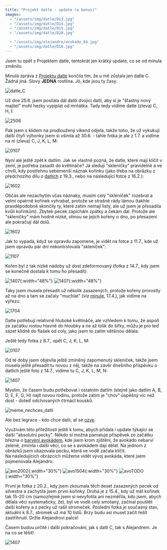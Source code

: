 ```yaml
---
title: "Projekt datle - update (a bonus)"
images:
  - "/assets/img/datle/D13.jpg"
  - "/assets/img/datle/D14.jpg"
  - "/assets/img/datle/D15.jpg"
  - "/assets/img/datle/D20.jpg"

  - "/assets/img/alejandro/avokado_04.jpg"
  - "/assets/img/datle/D16.jpg"
---
```


<!--begin_excerpt-->
Jsem tu opět s Projektem datle, tentokrát jen krátký update, co se od minula změnilo. 
<!--end_excerpt-->

Minulá zpráva z [Projektu datle](https://matcha1309.github.io/Projekt-datle/) končila tím, že u mě zůstala jen datle C. Žádná jiná. Slovy **JEDNA** rostlina. Jó, kde jsou ty časy. 

![datle_C](/assets/img/datle/D12.jpg)

Už dne 25.6. jsem posílala dál další dvojici datlí, aby si je "šťastný nový majitel" mohl hezky vypiplat od mrňátka. Tady tedy vidíme datle (zleva) C, H, I: 

![2506](/assets/img/datle/D13.jpg)

Pak jsem s klidem na prodloužený víkend odjela, takže toho, že už vykukují další čtyři výhonky jsem si všimla až 30.6. - tahle fotka je ale z 1.7. a vidíme na ní (zleva) C, J, K, L, M:

![0107](/assets/img/datle/D14.jpg)

Nyní ale ještě zpět k datlím. Jak se vlastně pozná, že datle, které mají klíčit v zemi, je potřeba zasadit do květináče? Já sleduji "skleníčky" pravidelně a ve chvíli, kdy postřehnu sebemenší náznak kořínku (jako třeba na obrázku z předchozího dílu o [datlích](https://matcha1309.github.io/Projekt-datle/) z 19.3., nebo na následující fotce z 16.2.):

![1602](/assets/img/datle/D17.jpg)

Občas ale nezachytím včas náznaky, musím celý "skleníček" rozebrat a velmi opatrně kořínek vyhrabat, protože se strašně rády lámou (takhle pravděpodobně skončily ty, které zatím nemají listy, ale už jsem je přesadila kvůli kořínkům). Zbytek pecek zapíchám zpátky a čekám dál. Protože ale "skleníčky" mám hodně nízké, ohnou se jejich kořeny o dno, po přesazení ale pokračují dál dolů.  

![1602](/assets/img/datle/D2_vyrez.jpg)

Jak to vypadá, když se opravdu zapomene, je vidět na fotce z 11.7., kde už jsem opravdu pár dní nekontrolovala "skleníček":

![1107](/assets/img/datle/D18.jpg)

Kořen byl z tak nízké nádoby už dost zdeformovaný (fotka z 14.7., kdy jsem se konečně dostala k tomu ho přesadit):

![1407](/assets/img/datle/D19a.jpg){:width="48%"} ![1407](/assets/img/datle/D19b.jpg){:width="48%"} 

Taky jsem musela přesadit už několik zasazených, protože kořeny prorostly až na dno a tam se začaly "muchlat" (viz [minule](https://matcha1309.github.io/Projekt-datle/), 17.4.), jak vidíme na výřezu:  

![1704](/assets/img/datle/D9_vyrez.jpg)

Datle potřebují relativně hluboké květináče, ale vzhledem k tomu, že aspoň ze začátku rostou hlavně do hloubky a ne až tolik do šířky, můžu je pro teď sázet klidně do flašek od coly, jako jsem to zatím většinou dělala. 

Ještě tedy fotka z 8.7., opět C, J, K, L, M: 

![0107](/assets/img/datle/D15.jpg)

Od té doby jsem objevila ještě zmíněný zapomenutý skleníček, takže jsem musela ještě přesadit tu novou z něj, takže na závěr dnešního příspěvku o datlích ještě foto z 14.7., vidíme tu C, J, K, L, M, N: 

![1407](/assets/img/datle/D20.jpg)

Myslím, že časem budu potřebovat i ostatním datlím (stejně jako datlím A, B, D, E, F, G, H) najít novou rodinu, protože zatím je "chov" úspěšný víc než dost - doteď odchovaných čtrnáct kousků. 

![meme_nechces_datli](/assets/img/datle/D_meme.png)

Ale bez legrace - kdo chce datli, ať se [ozve](mailto:matcha1309@hotmail.com).  



Využívám této příležitosti ještě k tomu, abych přidala i update týkající se další "absolutní pecky". Někdo si možná pamatuje příspěvek ze začátku března o [barvení avokádem](https://matcha1309.github.io/Barvicky01/), kde jsem krom zjištění, že avokádo nebarví zeleně, zmínila i další věci, co se s avokádem dají dělat. Na jednom z obrázků jsem ukazovala pecku, která ve vodě začala klíčit.  
Na následujících obrázcích můžeme vidět vývoj avokáda, které jsem pojmenovala Alejandro:  

![avo2002](/assets/img/alejandro/avokado_01.jpg){:width="30%"} ![avo1504](/assets/img/alejandro/avokado_02.jpg){:width="30%"} ![avoTODO](/assets/img/alejandro/avokado_03.jpg){:width="30%"} 

První je fotka z 20.2., kdy jsem zkoumala těch deset zasazených pecek od silvestra a zachytila jsem první kořínky. Druhá je z 15.4., kdy už měl kořínek tak 15-20 cm (samozřejmě jsem si nevyfotila ani nezměřila, kdo jsem, abych dělala věci systematicky, že), byl ve vodě celý smotaný, začínal pouštět další kořeny a z pecky už rašil stromeček. Poslední fotka je současný stav, aktuální k 8.7., stromek už má 10 listů. Brzy budu asi muset začít řešit zastřihnutí. Držte Alejandrovi palce!  



Časem budou určitě i další pokračování, jak s datlí C, tak s Alejandrem. Je na co se těšit!

![1407](/assets/img/datle/D16.jpg)
